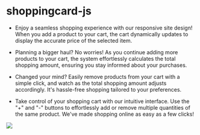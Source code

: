 # shoppingcard-js
* Enjoy a seamless shopping experience with our responsive site design! When you add a product to your cart, the cart dynamically updates to display the accurate price of the selected item.

* Planning a bigger haul? No worries! As you continue adding more products to your cart, the system effortlessly calculates the total shopping amount, ensuring you stay informed about your purchases.

* Changed your mind? Easily remove products from your cart with a simple click, and watch as the total shopping amount adjusts accordingly. It's hassle-free shopping tailored to your preferences.

* Take control of your shopping cart with our intuitive interface. Use the "+" and "-" buttons to effortlessly add or remove multiple quantities of the same product. We've made shopping online as easy as a few clicks!

<img src="/images/shoppingcard.gif"   />
